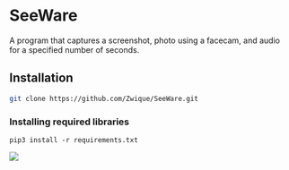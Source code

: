 # SeeWare
A program that captures a screenshot, photo using a facecam, and audio for a specified number of seconds.

## Installation

``` sh
git clone https://github.com/Zwique/SeeWare.git
```

### Installing required libraries
```
pip3 install -r requirements.txt
```

<img src="https://media2.giphy.com/media/0HMhOCi7k9BH0BPdM5/giphy.gif?cid=6c09b952tx5y32rrs9zi26mfb174ip7rfg5ql6zti3444wk6&ep=v1_internal_gif_by_id&rid=giphy.gif&ct=g"/>
